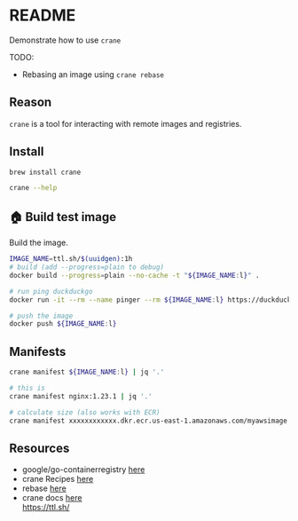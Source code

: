 # README

Demonstrate how to use `crane`  

TODO:  

* Rebasing an image using `crane rebase`

## Reason

`crane` is a tool for interacting with remote images and registries.  

## Install

```sh
brew install crane

crane --help 
```

## 🏠 Build test image

Build the image.  

```sh
IMAGE_NAME=ttl.sh/$(uuidgen):1h
# build (add --progress=plain to debug)
docker build --progress=plain --no-cache -t "${IMAGE_NAME:l}" .

# run ping duckduckgo
docker run -it --rm --name pinger --rm ${IMAGE_NAME:l} https://duckduckgo.com

# push the image
docker push ${IMAGE_NAME:l}
```

## Manifests

```sh
crane manifest ${IMAGE_NAME:l} | jq '.'  

# this is 
crane manifest nginx:1.23.1 | jq '.'  

# calculate size (also works with ECR)
crane manifest xxxxxxxxxxxx.dkr.ecr.us-east-1.amazonaws.com/myawsimage | jq '.config.size + ([.layers[].size] | add)'
```

## Resources

* google/go-containerregistry [here](https://github.com/google/go-containerregistry)  
* crane Recipes [here](https://github.com/google/go-containerregistry/blob/main/cmd/crane/recipes.md)  
* rebase [here](https://github.com/google/go-containerregistry/blob/main/cmd/crane/rebase.md)  
* crane docs [here](https://github.com/google/go-containerregistry/tree/main/cmd/crane/doc)  
https://ttl.sh/